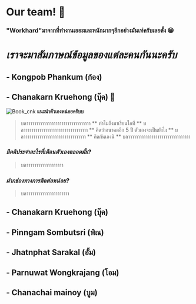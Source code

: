 # Our team! :wave:



### "Workhard"มาจากที่ทํางานเยอะและหนักมากๆอีกอย่างมันเท่ครับเลยตั้ง :grin:


# ***เราจะมาสัมภาษณ์ข้อมูลของแต่ละคนกันนะครับ***

## - Kongpob Phankum (ก้อง)


## - Chanakarn Kruehong (บุ๊ค) :orange_book:
![Book_cnk](../main/png/book_cnk_.jpg)
**แนะนําตัวเองหน่อยครับบ**
> บลาาาาาาาาาาาาาาาาาาาาาาาาาาาาาาาาา
** ทำไมถึงมาเรียนไอที **
> บลาาาาาาาาาาาาาาาาาาาาาาาาาาาาาาาาา
** คิดว่าอนาคตอีก 5 ปี ตัวเองจะเป็นยังไง **
> บลาาาาาาาาาาาาาาาาาาาาาาาาาาาาาาาา
** คิดกันเองนิ **
> บลาาาาาาาาาาาาาาาาาาาาาาาาาาาาาาาา
### *มีคติประจําอะไรที่เตือนตัวเองตลอดมั้ย?*
> บลาาาาาาาาาาาาาาาาาาา
### *ฝากช่องทางการติดต่อหน่อย?*
> บลาาาาาาาาาาาาาาาาาาาาาา


## - Chanakarn Kruehong (บุ๊ค)


## - Pinngam Sombutsri (พิณ)

## - Jhatnphat Sarakal (อั้ม)

## - Parnuwat Wongkrajang (โอม)

## - Chanachai mainoy (บูม)
